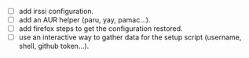 - [ ] add irssi configuration.
- [ ] add an AUR helper (paru, yay, pamac...).
- [ ] add firefox steps to get the configuration restored.
- [ ] use an interactive way to gather data for the setup script (username, shell, github token...).
